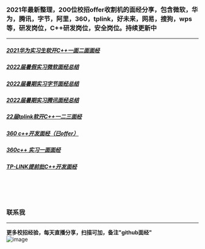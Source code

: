 
### 2021年最新整理，200位校招offer收割机的面经分享，包含微软，华为，腾讯，字节，阿里，360，tplink，好未来，网易，搜狗，wps等，研发岗位，C++研发岗位，安全岗位。持续更新中
----

##### [2021华为实习生软开C++一面二面面经](https://github.com/0voice/interview_experience/blob/main/2021%E5%8D%8E%E4%B8%BA%E5%AE%9E%E4%B9%A0%E7%94%9F%E8%BD%AF%E5%BC%80C%2B%2B%E4%B8%80%E9%9D%A2%E4%BA%8C%E9%9D%A2%E9%9D%A2%E7%BB%8F/2021%E5%8D%8E%E4%B8%BA%E5%AE%9E%E4%B9%A0%E7%94%9F%E8%BD%AF%E5%BC%80C%2B%2B%E4%B8%80%E9%9D%A2%E4%BA%8C%E9%9D%A2%E9%9D%A2%E7%BB%8F)

##### [2022届暑假实习微软面经总结](https://github.com/0voice/interview_experience/blob/main/2022%E5%B1%8A%E6%9A%91%E5%81%87%E5%AE%9E%E4%B9%A0%E5%BE%AE%E8%BD%AF%E9%9D%A2%E7%BB%8F%E6%80%BB%E7%BB%93/2022%E5%B1%8A%E6%9A%91%E5%81%87%E5%AE%9E%E4%B9%A0%E5%BE%AE%E8%BD%AF%E9%9D%A2%E7%BB%8F%E6%80%BB%E7%BB%93)

##### [2022届暑期实习字节面经总结](https://github.com/0voice/interview_experience/blob/main/2022%E5%B1%8A%E6%9A%91%E6%9C%9F%E5%AE%9E%E4%B9%A0%E5%AD%97%E8%8A%82%E9%9D%A2%E7%BB%8F%E6%80%BB%E7%BB%93/2022%E5%B1%8A%E6%9A%91%E6%9C%9F%E5%AE%9E%E4%B9%A0%E5%AD%97%E8%8A%82%E9%9D%A2%E7%BB%8F%E6%80%BB%E7%BB%93)

##### [2022届暑期实习腾讯面经总结](https://github.com/0voice/interview_experience/blob/main/2022%E5%B1%8A%E6%9A%91%E6%9C%9F%E5%AE%9E%E4%B9%A0%E8%85%BE%E8%AE%AF%E9%9D%A2%E7%BB%8F%E6%80%BB%E7%BB%93/2022%E5%B1%8A%E6%9A%91%E6%9C%9F%E5%AE%9E%E4%B9%A0%E8%85%BE%E8%AE%AF%E9%9D%A2%E7%BB%8F%E6%80%BB%E7%BB%93)

##### [22届tplink软开C++一二三面经](https://github.com/0voice/interview_experience/blob/main/22%E5%B1%8Atplink%E8%BD%AF%E5%BC%80C%2B%2B%E4%B8%80%E4%BA%8C%E4%B8%89%E9%9D%A2%E7%BB%8F/22%E5%B1%8Atplink%E8%BD%AF%E5%BC%80C%2B%2B%E4%B8%80%E4%BA%8C%E4%B8%89%E9%9D%A2%E7%BB%8F)

##### [360 c++开发面经（已offer）](https://github.com/0voice/interview_experience/blob/main/360%20c%2B%2B%E5%BC%80%E5%8F%91%E9%9D%A2%E7%BB%8F%EF%BC%88%E5%B7%B2offer%EF%BC%89/360%20c%2B%2B%E5%BC%80%E5%8F%91%E9%9D%A2%E7%BB%8F%EF%BC%88%E5%B7%B2offer%EF%BC%89)

##### [360c++ 实习一面面经](https://github.com/0voice/interview_experience/blob/main/360c%2B%2B%20%E5%AE%9E%E4%B9%A0%E4%B8%80%E9%9D%A2%E9%9D%A2%E7%BB%8F/360%20C%2B%2B%E5%AE%9E%E4%B9%A0%E4%B8%80%E9%9D%A2%E9%9D%A2%E7%BB%8F)

##### [TP-LINK提前批C++开发面经](https://github.com/0voice/interview_experience/blob/main/TP-LINK%E6%8F%90%E5%89%8D%E6%89%B9C%2B%2B%E5%BC%80%E5%8F%91/TP-LINK%E6%8F%90%E5%89%8D%E6%89%B9C%2B%2B%E5%BC%80%E5%8F%91%E9%9D%A2%E7%BB%8F)

<br/>
<br/>
<br/>

### 联系我
----
**更多校招经验，每天直播分享，扫描可加，备注"github面经"**<br/>
![image](https://www.0voice.com/uiwebsite/img/barcode/cz.jpg)
